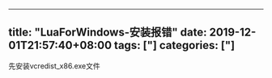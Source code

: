 ﻿
---
title: "LuaForWindows-安装报错"
date: 2019-12-01T21:57:40+08:00
tags: ["]
categories: ["]
---

<!--more-->


先安装vcredist_x86.exe文件
